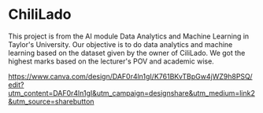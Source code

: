 # ChiliLado

This project is from the AI module Data Analytics and Machine Learning in Taylor's University. Our objective is to do data analytics and machine learning based on the dataset given by the owner of CiliLado. We got the highest marks based on the lecturer's POV and academic wise.

https://www.canva.com/design/DAF0r4ln1gI/K761BKvTBpGw4jWZ9h8PSQ/edit?utm_content=DAF0r4ln1gI&utm_campaign=designshare&utm_medium=link2&utm_source=sharebutton
